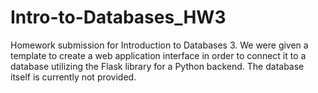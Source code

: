# Intro-to-Databases_HW3
Homework submission for Introduction to Databases 3. We were given a template to create a web application interface in order to connect it to a database utilizing the Flask library for a Python backend. The database itself is currently not provided. 
